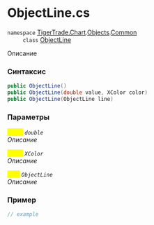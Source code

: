 
# ObjectLine.cs
`namespace` [TigerTrade.Chart](../../../../../TigerTrade.Chart.md).[Objects](../../../../../TigerTrade.Chart/Objects.md).[Common](../../../../../TigerTrade.Chart/Objects/Common.md)  
&nbsp;&nbsp;&nbsp;&nbsp;&nbsp;&nbsp;&nbsp;&nbsp;&nbsp;`class` [ObjectLine](../../ObjectLine.cs.md)

Описание

### Синтаксис
```csharp
public ObjectLine()
public ObjectLine(double value, XColor color)
public ObjectLine(ObjectLine line)
```
### Параметры  
<mark style="color:yellow;">`value`</mark> *`double`*  
 *Описание*  
  
<mark style="color:yellow;">`color`</mark> *`XColor`*  
 *Описание*  
  
<mark style="color:yellow;">`line`</mark> *`ObjectLine`*  
 *Описание*  
  


### Пример  
```csharp
// example
```
                    
                    